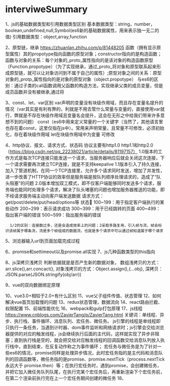 # interviweSummary
1、js的基础数据类型和引用数据类型区别
   基本数据类型：string，number，boolean,undefined,null,Symbol(es6新的基础数据属性，用来表示独一无二的值)
   引用数据类型：object,array,function  
   
2、原型链，继承 https://zhuanlan.zhihu.com/p/81448205
   函数（拥有显示原型属性）其的propotype指向函数的原型对象；constructor指向的是构造函数；函数与对象的关系：每个对象的_proto_属性指向的是该对象的构造函数原型（Function.propotype）（为了实现继承，通过_proto_将对象和原型联系起来形成原型链，就可以让对象访问到不属于自己的属性）;原型对象之间的关系：原型对象的_protp_属性指向的是对象的原型对象（object.propotype）
  与es6的区别：通过子类的call函数调用父函数的构造方法，实现继承父类的成员变量，但是成员函数并没有被继承,通过将 
   
   
3、const、let、var区别
   var声明的变量没有块级作用域，而且存在变量名提升的情况（var其实是有利有弊的，利就是不用去管什么常量与变量的，直接使用var就行，弊就是不存在块级作用域且变量名会提升，这会在无形之中给我们带来许多意想不到的问题）
   const（es6中用来定义常量的一个关键字（当然了，其他语言里也存在着const，这里仅指在js中）。常用来声明常量，且常量不可修改，必须初始化，存在着块级作用域 let在块级作用域中为变量 可修改
   
4、http协议、报文、请求方式、状态码
   协议主要有http1.0 http1.1和http2.0 （https://blog.csdn.net/qq_22238021/article/details/81197157）
      1.0版本的工作方式是每次TCP连接只能发送一个请求，当服务器响应后就会关闭这次连接，下一个请求需要再次建立TCP连接，就是不支持keepalive
      1.1版本引入了持久连接，加入了管道机制，在同一个TCP连接里，允许多个请求同时发送，增加了并发性，进一步改善了HTTP协议的效率但是服务端是按队列顺序处理请求的，造成了“队头阻塞”的问题
      2.0版本增加双工模式，即不仅客户端能够同时发送多个请求，服务端也能同时处理多个请求，解决了队头堵塞的问题也增加服务器推送的功能，即不经请求服务端主动向客户端发送数据
   请求方式：get/post/delete/put/head/options等
   状态🐎
      100~199：用于指定客户端执行的某些动作
      200~299：表示请求成功
      300~399：用于已经跳转的页面
      400~499：指出客户端的错误
      500~599：指出服务端的错误
      
      1/2的区别：连接数过多，还是会造成效率上的问题；2采取多路复用，引入帧与流，帧会标识该帧属于哪条流，流是多个帧组成的数据流，也就是多个请求中可以通过帧知道属于哪个请求
    
5、浏览器输入url到页面加载完成过程
   
6、promise和settimeout以及promise.all实现
7、js几种函数类型的this指向

8、js深拷贝浅拷贝
   判断依据就是是否产生新的数据对象，
   数组浅拷贝的方式：arr.slice(),arr.concact(),
   对象浅拷贝的方式：Object.assign(),{...obj},
   深拷贝：JSON.parse(JSON.stringify(obj/arr))
   
9、vue的双向数据绑定原理

10、vue3.0+相较于2.0+有什么区别
11、vue父子组件传值、状态管理
12、如何解决vue首页加载慢的问题
13、redux状态管理，数据流向
14、react路由拦截、权限配置
15、前端性能优化
16、webpack和gulp打包原理
17、js线程  https://www.cnblogs.com/ZavierTang/p/ZavierTang.html
    关键词：单线程、异步、执行栈、事件循环、消息队列、宏任务、微任务。
    js引擎的线程是单线程即只执行一条任务，当遇到计时器、dom事件监听和网络请求时；js引擎会交给浏览器提供的对应的触发线程，js会继续执行后面的主代码，这样就实现了异步非阻塞；直到执行栈是空的，就会把交给对应触发线程的回调函数交给消息队列放入执行栈中，直到结束，在反复动作称之为事件循环；
    宏任务与微任务是为了针对一些es6的情况，promise同样是处理异步情况，此时宏任务指的是主代码和消息队列的回调函数等，微任务指的是promise、promise.nextTick（process.nextTick 永远大于 promise.then）等；在执行宏任务时，遇到promise，会创建微任务，并把它加入微任务队列队尾，在执行完某个宏任务后，再重新渲染下个宏任务前，在第二个渲染前执行完在上一个宏任务期间创建的微任务
18、
